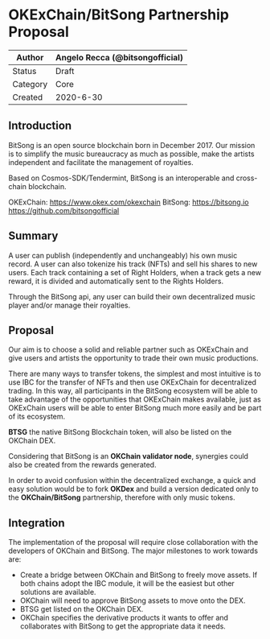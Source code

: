 # OKExChain/BitSong Partnership Proposal

| Author   | Angelo Recca (@bitsongofficial) |
| -------- | ------------------------------- |
| Status   | Draft                           |
| Category | Core                            |
| Created  | 2020-6-30                       |

## Introduction

BitSong is an open source blockchain born in December 2017. Our mission is to simplify the music bureaucracy as much as possible, make the artists independent and facilitate the management of royalties.

Based on Cosmos-SDK/Tendermint, BitSong is an interoperable and cross-chain blockchain.

OKExChain: https://www.okex.com/okexchain
BitSong:
https://bitsong.io
https://github.com/bitsongofficial

## Summary

A user can publish (independently and unchangeably) his own music record. A user can also tokenize his track (NFTs) and sell his shares to new users. Each track containing a set of Right Holders, when a track gets a new reward, it is divided and automatically sent to the Rights Holders.

Through the BitSong api, any user can build their own decentralized music player and/or manage their royalties.

## Proposal

Our aim is to choose a solid and reliable partner such as OKExChain and give users and artists the opportunity to trade their own music productions.

There are many ways to transfer tokens, the simplest and most intuitive is to use IBC for the transfer of NFTs and then use OKExChain for decentralized trading. In this way, all participants in the BitSong ecosystem will be able to take advantage of the opportunities that OKExChain makes available, just as OKExChain users will be able to enter BitSong much more easily and be part of its ecosystem.

**BTSG** the native BitSong Blockchain token, will also be listed on the OKChain DEX.

Considering that BitSong is an **OKChain validator node**, synergies could also be created from the rewards generated.

In order to avoid confusion within the decentralized exchange, a quick and easy solution would be to fork **OKDex** and build a version dedicated only to the **OKChain/BitSong** partnership, therefore with only music tokens.

## Integration

The implementation of the proposal will require close collaboration with the developers of OKChain and BitSong. The major milestones to work towards are:

- Create a bridge between OKChain and BitSong to freely move assets. If both chains adopt the IBC module, it will be the easiest but other solutions are available.
- OKChain will need to approve BitSong assets to move onto the DEX.
- BTSG get listed on the OKChain DEX.
- OKChain specifies the derivative products it wants to offer and collaborates with BitSong to get the appropriate data it needs.
